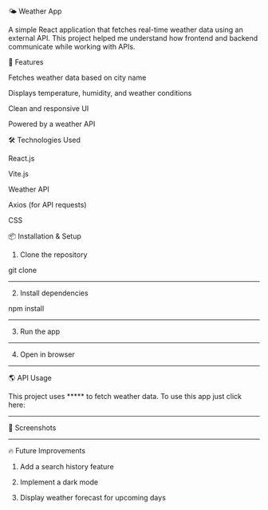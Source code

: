 🌤 Weather App

A simple React application that fetches real-time weather data using an external API. This project helped me understand how frontend and backend communicate while working with APIs.

🚀 Features

Fetches weather data based on city name

Displays temperature, humidity, and weather conditions

Clean and responsive UI

Powered by a weather API


🛠 Technologies Used

React.js

Vite.js

Weather API

Axios (for API requests)

CSS


📦 Installation & Setup

1. Clone the repository

git clone 
*****


2. Install dependencies

npm install
*****

3. Run the app
*****

4. Open in browser
*****



🌎 API Usage

This project uses ***** to fetch weather data. To use this app just click here: 
*****


📸 Screenshots
*****

🔥 Future Improvements

1. Add a search history feature

2. Implement a dark mode

3. Display weather forecast for upcoming days
